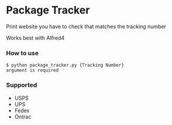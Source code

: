 # Package Tracker

Print website you have to check that matches the tracking number

Works best with Alfred4

### How to use
```
$ python package_tracker.py {Tracking Number}
argument is required
```

### Supported
- USPS
- UPS
- Fedex
- Ontrac
